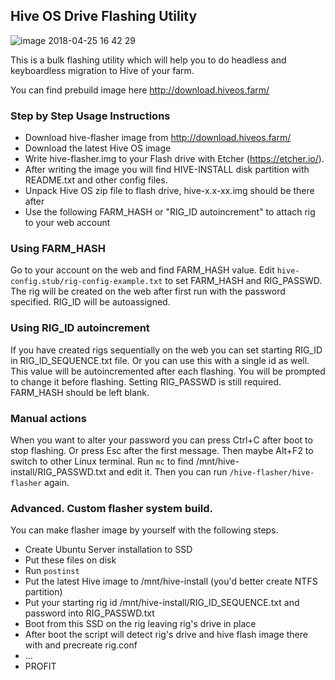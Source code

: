## Hive OS Drive Flashing Utility

![image 2018-04-25 16 42 29](https://user-images.githubusercontent.com/38013470/39249615-b4d10d6a-48a7-11e8-93b4-9598f4055b6b.jpg)


This is a bulk flashing utility which will help you to do 
headless and keyboardless migration to Hive of your farm.

You can find prebuild image here http://download.hiveos.farm/


### Step by Step Usage Instructions

- Download hive-flasher image from http://download.hiveos.farm/
- Download the latest Hive OS image
- Write hive-flasher.img to your Flash drive with Etcher (https://etcher.io/).
- After writing the image you will find HIVE-INSTALL disk partition with README.txt and other config files.
- Unpack Hive OS zip file to flash drive, hive-x.x-xx.img should be there after
- Use the following FARM_HASH or "RIG_ID autoincrement" to attach rig to your web account


### Using FARM_HASH

Go to your account on the web and find FARM_HASH value. 
Edit `hive-config.stub/rig-config-example.txt` to set FARM_HASH and RIG_PASSWD.
The rig will be created on the web after first run with the password specified.
RIG_ID will be autoassigned.


### Using RIG_ID autoincrement

If you have created rigs sequentially on the web you can set starting RIG_ID in RIG_ID_SEQUENCE.txt file.
Or you can use this with a single id as well.
This value will be autoincremented after each flashing. 
You will be prompted to change it before flashing. 
Setting RIG_PASSWD is still required. FARM_HASH should be left blank.



### Manual actions

When you want to alter your password you can press Ctrl+C after boot to stop flashing.
Or press Esc after the first message.
Then maybe Alt+F2 to switch to other Linux terminal.
Run `mc` to find /mnt/hive-install/RIG_PASSWD.txt and edit it.
Then you can run `/hive-flasher/hive-flasher` again.



### Advanced. Custom flasher system build.

You can make flasher image by yourself with the following steps.

- Create Ubuntu Server installation to SSD
- Put these files on disk
- Run `postinst`
- Put the latest Hive image to /mnt/hive-install (you'd better create NTFS partition)
- Put your starting rig id /mnt/hive-install/RIG_ID_SEQUENCE.txt and password into RIG_PASSWD.txt 
- Boot from this SSD on the rig leaving rig's drive in place
- After boot the script will detect rig's drive and hive flash image there with and precreate rig.conf
- ...
- PROFIT

